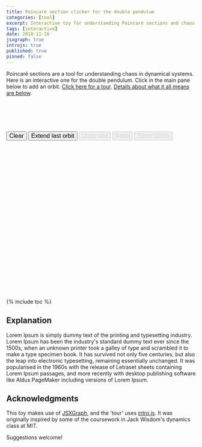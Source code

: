 ```yaml
---
title: Poincaré section clicker for the double pendulum
categories: [tool]
excerpt: Interactive toy for understanding Poincaré sections and chaos
tags: [interactive]
date: 2018-11-16
jsxgraph: true
introjs: true
published: true
pinned: false
---
```


<!------------------------------------------------------------>

Poincaré sections are a tool for understanding chaos in dynamical
systems.  Here is an interactive one for the double
pendulum.  Click in the main pane below to add an orbit.
<a id="tourLink" href="javascript:void(0);">Click here for a tour</a>.
<a href="#explanation">Details about what it all means are below</a>.

<!------------------------------------------------------------>
<style>
.mybox {
width: 400px;
// height: 360px;
margin-bottom: 0.4em;
display: block;
}

input[type=button] {
font-size: 12pt;
-webkit-appearance: push-button;
}

input[type=button][disabled] {
  color: #DCDAD1;
  cursor: not-allowed;
}
</style>

<div id="ctrlsbox" class="jxgbox mybox" style="height:75px;">
</div>
<div id="buttonbox" class="mybox" style="height: initial; width: initial;">
<input id="clear" type="button" value="Clear"/>
<input id="more" type="button" value="Extend last orbit"/>
<input id="undo" type="button" disabled value="Undo add"/>
<input id="redo" type="button" disabled value="Redo"/>
<input id="zoom100" type="button" disabled value="Zoom 100%"/>
</div>
<div id="poincbox" class="jxgbox mybox" style="height: 400px;">
</div>

<!------------------------------------------------------------>

{% include toc %}

## Explanation

Lorem Ipsum is simply dummy text of the printing and typesetting industry. Lorem Ipsum has been the industry's standard dummy text ever since the 1500s, when an unknown printer took a galley of type and scrambled it to make a type specimen book. It has survived not only five centuries, but also the leap into electronic typesetting, remaining essentially unchanged. It was popularised in the 1960s with the release of Letraset sheets containing Lorem Ipsum passages, and more recently with desktop publishing software like Aldus PageMaker including versions of Lorem Ipsum.

## Acknowledgments

This toy makes use of [JSXGraph](http://jsxgraph.uni-bayreuth.de/wp/),
and the 'tour' uses [intro.js](https://introjs.com/).  It was
originally inspired by some of the coursework in Jack Wisdom's
dynamics class at MIT.

Suggestions welcome!




<!-- CODE -->

<script type="text/javascript" src="{{ site.url }}/assets/js/poincare-clicker-toy.js"></script>

<script type="text/javascript">
  var controller = new PoincareClickerController('ctrlsbox','buttonbox','poincbox');
  controller.handleTouch(.1,.1, false, null);

  function startIntro(){
    var intro = introJs();

    intro.setOptions({
      steps: [
        {
          element: '#poincbox',
          intro: "This is where the Poincaré section lives.  Clicking inside the box will add points from a phase space orbit."
        },
        {
          element: '#ctrlsbox',
          intro: "Here is where you set the energy of the system, and how many points are added on each click.  Changing the energy will clear all points (which can take a while).",
        },
        {
          element: '#buttonbox',
          intro: "Use 'Extend last orbit' to add n more points to the most recent orbit.",
        },
        {
          element: '#poincbox',
          intro: "When you hover over a point, all points from that orbit will be highlighted.  You can Shift-drag to pan, and Ctrl-drag a region to zoom in for more detail.",
        },
      ]
    });

    intro.start();
  };

  document.getElementById('tourLink').addEventListener('click', startIntro);
</script>
